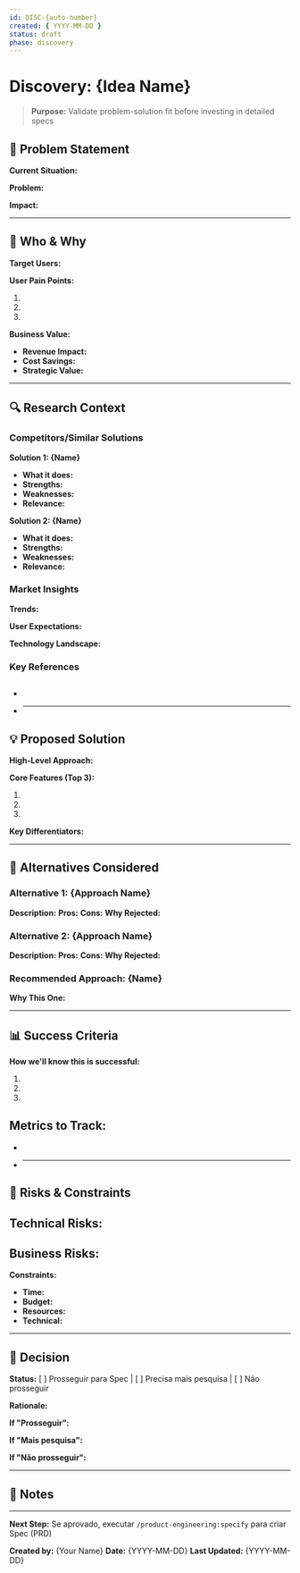 ```yaml
---
id: DISC-{auto-number}
created: { YYYY-MM-DD }
status: draft
phase: discovery
---
```


# Discovery: {Idea Name}

> **Purpose:** Validate problem-solution fit before investing in detailed specs

## 🎯 Problem Statement

<!-- O que estamos tentando resolver? Por quê? -->

**Current Situation:**

<!-- Descreva o estado atual -->

**Problem:**

<!-- Qual é o problema específico? -->

**Impact:**

<!-- Qual o impacto deste problema? -->

---

## 👥 Who & Why

**Target Users:**

<!-- Quem vai usar isso? Persona detalhada -->

**User Pain Points:**

<!-- Quais são as dores reais dos usuários? -->

1.
2.
3.

**Business Value:**

<!-- Por que isso importa para o negócio? -->

- **Revenue Impact:**
- **Cost Savings:**
- **Strategic Value:**

---

## 🔍 Research Context

<!-- Use MCP servers para pesquisar: -->
<!-- - Perplexity: mercado, concorrentes, tendências -->
<!-- - Context7: docs de soluções similares -->
<!-- - Octocode: implementações de referência no GitHub -->

### Competitors/Similar Solutions

**Solution 1: {Name}**

- **What it does:**
- **Strengths:**
- **Weaknesses:**
- **Relevance:**

**Solution 2: {Name}**

- **What it does:**
- **Strengths:**
- **Weaknesses:**
- **Relevance:**

### Market Insights

**Trends:**

<!-- O que está acontecendo no mercado? -->

**User Expectations:**

<!-- O que usuários esperam de soluções neste espaço? -->

**Technology Landscape:**

<!-- Quais tecnologias são comuns? Quais estão emergindo? -->

### Key References

## <!-- Links, docs, artigos, repos relevantes -->

-
- ***

## 💡 Proposed Solution

**High-Level Approach:**

<!-- Nossa abordagem em 2-3 parágrafos (SEM detalhes técnicos ainda) -->

**Core Features (Top 3):**

1.
2.
3.

**Key Differentiators:**

<!-- O que torna nossa solução única ou melhor? -->

---

## 🔄 Alternatives Considered

### Alternative 1: {Approach Name}

**Description:**
**Pros:**
**Cons:**
**Why Rejected:**

### Alternative 2: {Approach Name}

**Description:**
**Pros:**
**Cons:**
**Why Rejected:**

### Recommended Approach: {Name}

**Why This One:**

<!-- Por que escolhemos essa abordagem? -->

---

## 📊 Success Criteria

**How we'll know this is successful:**

1.
2.
3.

## **Metrics to Track:**

-
- ***

## 🚧 Risks & Constraints

## **Technical Risks:**

## **Business Risks:**

**Constraints:**

- **Time:**
- **Budget:**
- **Resources:**
- **Technical:**

---

## 🚦 Decision

**Status:** [ ] Prosseguir para Spec | [ ] Precisa mais pesquisa | [ ] Não prosseguir

**Rationale:**

<!-- Por que tomamos essa decisão? -->

**If "Prosseguir":**

<!-- Principais pontos de atenção para a fase de spec -->

**If "Mais pesquisa":**

<!-- O que precisa ser pesquisado/validado? -->

**If "Não prosseguir":**

<!-- Por que não? Aprendizados? -->

---

## 📝 Notes

<!-- Notas adicionais, ideias, questões em aberto -->

---

**Next Step:** Se aprovado, executar `/product-engineering:specify` para criar Spec (PRD)

**Created by:** {Your Name}
**Date:** {YYYY-MM-DD}
**Last Updated:** {YYYY-MM-DD}
